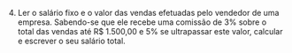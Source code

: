 4. Ler o salário fixo e o valor das vendas efetuadas pelo vendedor de uma empresa.
Sabendo-se que ele recebe uma comissão de 3% sobre o total das vendas até R$
1.500,00 e 5% se ultrapassar este valor, calcular e escrever o seu salário total.